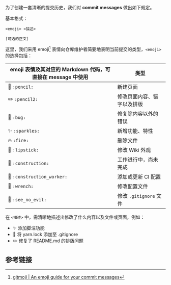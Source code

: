 为了创建一套清晰的提交历史，我们对 **commit messages** 做出如下规定。

基本格式：

```text
<emoji> <描述>

[可选的正文]
```

这里，我们采用 emoji[^1] 表情向仓库维护者简要地表明当前提交的类型，`<emoji>` 的选择包括：

| emoji 表情及其对应的 Markdown 代码，可直接在 message 中使用 | 类型                       |
| ----------------------------------------------------------- | -------------------------- |
| :pencil: `:pencil:`​                                             | 新建页面                   |
| :pencil2: `:pencil2:`​                                       | 修改页面内容、错字以及排版 |
| :bug: `:bug:`                                               | 修复除内容以外的错误       |
| :sparkles: `:sparkles:`​                                     | 新增功能、特性             |
| :fire: `:fire:`                                             | 删除文件                   |
| :lipstick: `:lipstick:`                                     | 修改 Wiki 外观             |
| :construction: `:construction:`                             | 工作进行中，尚未完成       |
| :construction_worker: `:construction_worker:`               | 添加或更新 CI 配置         |
| :wrench: `:wrench:`​                                         | 修改配置文件               |
| :see_no_evil: `:see_no_evil:`​                               | 修改 `.gitignore` 文件     |

在 `<描述>` 中，需清晰地描述出修改了什么内容以及文件或页面，例如：

- :sparkles: 添加脚注功能
- :see_no_evil: ​将 yarn.lock 添加至 .gitignore
- :pencil2: ​修复了 README.md 的排版问题

## 参考链接

[^1]: [gitmoji | An emoji guide for your commit messages](https://gitmoji.dev/)
